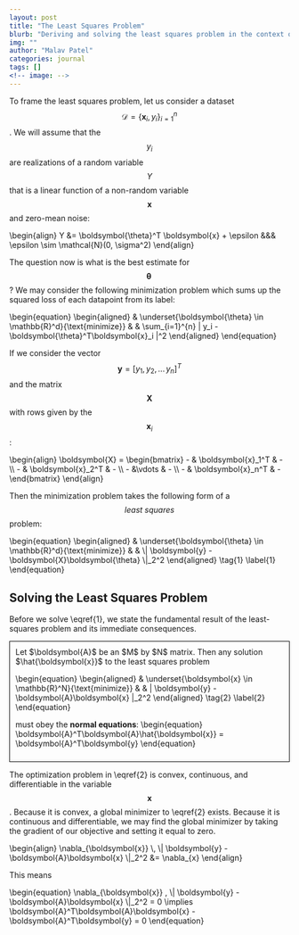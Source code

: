```yaml
---
layout: post
title: "The Least Squares Problem"
blurb: "Deriving and solving the least squares problem in the context of linear regression"
img: ""
author: "Malav Patel"
categories: journal
tags: []
<!-- image: -->
---
```



To frame the least squares problem, let us consider a dataset $$\mathcal{D} =  \{ \boldsymbol{x}_i, y_i \}_{i=1}^{n}$$. We will assume that the $$y_i$$ are realizations of a random variable $$Y$$ that is a linear function of a non-random variable $$\boldsymbol{x}$$ and zero-mean noise:


\begin{align}
    Y &= \boldsymbol{\theta}^T \boldsymbol{x} + \epsilon &&& \epsilon \sim \mathcal{N}(0, \sigma^2)
\end{align}

The question now is what is the best estimate for $$\boldsymbol{\theta}\,$$? We may consider the following minimization problem which sums up the squared loss of each datapoint from its label:


\begin{equation}
\begin{aligned}
& \underset{\boldsymbol{\theta} \in \mathbb{R}^d}{\text{minimize}}
& & \sum_{i=1}^{n} | y_i - \boldsymbol{\theta}^T\boldsymbol{x}_i |^2 
\end{aligned} 
\end{equation}

If we consider the vector $$\boldsymbol{y} = [y_1,\, y_2,\, ...\, y_n]^T$$ and the matrix $$\boldsymbol{X}$$ with rows given by the $$\boldsymbol{x}_i $$:

\begin{align}
    \boldsymbol{X} = \begin{bmatrix}
    - & \boldsymbol{x}_1^T & -  \\\ 
    - & \boldsymbol{x}_2^T & -  \\\ 
    - &\vdots & - \\\ 
    - & \boldsymbol{x}_n^T & -
\end{bmatrix}
\end{align}

Then the minimization problem takes the following form of a $$\textit{least squares}$$ problem:

\begin{equation}
\begin{aligned}
& \underset{\boldsymbol{\theta} \in \mathbb{R}^d}{\text{minimize}}
& & \\| \boldsymbol{y} - \boldsymbol{X}\boldsymbol{\theta} \\|_2^2 
\end{aligned} \tag{1} \label{1}
\end{equation}



## Solving the Least Squares Problem

Before we solve \eqref{1}, we state the fundamental result of the least-squares problem and its immediate consequences.

<div style="border: 1px solid black; padding: 10px;">
  Let $\boldsymbol{A}$ be an $M$ by $N$ matrix. Then any solution $\hat{\boldsymbol{x}}$ to the least squares problem

  \begin{equation}
  \begin{aligned}
  & \underset{\boldsymbol{x} \in \mathbb{R}^N}{\text{minimize}}
  & & \| \boldsymbol{y} - \boldsymbol{A}\boldsymbol{x} \|_2^2 
  \end{aligned} \tag{2} \label{2}
  \end{equation}

  must obey the $\textbf{normal equations}$:
  \begin{equation}
  \boldsymbol{A}^T\boldsymbol{A}\hat{\boldsymbol{x}} = \boldsymbol{A}^T\boldsymbol{y}
  \end{equation}
</div>

The optimization problem in \eqref{2} is convex, continuous, and differentiable in the variable $$\boldsymbol{x}$$. Because it is convex, a global minimizer to \eqref{2} exists. Because it is continuous and differentiable, we may find the global minimizer by taking the gradient of our objective and setting it equal to zero.

\begin{align}
  \nabla_{\boldsymbol{x}} \\, \\| \boldsymbol{y} - \boldsymbol{A}\boldsymbol{x} \\|\_2^2 &= \nabla_{x}
\end{align}

This means

\begin{equation}
     \nabla_{\boldsymbol{x}} \,  \\| \boldsymbol{y} - \boldsymbol{A}\boldsymbol{x} \\|_2^2 = 0 \implies \boldsymbol{A}^T\boldsymbol{A}\boldsymbol{x} - \boldsymbol{A}^T\boldsymbol{y} = 0
\end{equation}


